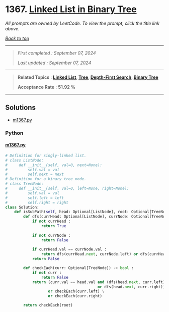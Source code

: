 # 1367. [Linked List in Binary Tree](<https://leetcode.com/problems/linked-list-in-binary-tree>)

*All prompts are owned by LeetCode. To view the prompt, click the title link above.*

*[Back to top](<../README.md>)*

------

> *First completed : September 07, 2024*
>
> *Last updated : September 07, 2024*

------

> **Related Topics** : **[Linked List](<by_topic/Linked List.md>), [Tree](<by_topic/Tree.md>), [Depth-First Search](<by_topic/Depth-First Search.md>), [Binary Tree](<by_topic/Binary Tree.md>)**
>
> **Acceptance Rate** : **51.92 %**

------

## Solutions

- [m1367.py](<../my-submissions/m1367.py>)
### Python
#### [m1367.py](<../my-submissions/m1367.py>)
```Python
# Definition for singly-linked list.
# class ListNode:
#     def __init__(self, val=0, next=None):
#         self.val = val
#         self.next = next
# Definition for a binary tree node.
# class TreeNode:
#     def __init__(self, val=0, left=None, right=None):
#         self.val = val
#         self.left = left
#         self.right = right
class Solution:
    def isSubPath(self, head: Optional[ListNode], root: Optional[TreeNode]) -> bool:
        def dfs(currHead: Optional[ListNode], currNode: Optional[TreeNode]) -> bool :
            if not currHead :
                return True
            
            if not currNode :
                return False
            
            if currHead.val == currNode.val :
                return dfs(currHead.next, currNode.left) or dfs(currHead.next, currNode.right)
            return False

        def checkEach(curr: Optional[TreeNode]) -> bool :
            if not curr :
                return False
            return (curr.val == head.val and (dfs(head.next, curr.left) 
                                         or dfs(head.next, curr.right))) \
                   or checkEach(curr.left) \
                   or checkEach(curr.right)

        return checkEach(root)

```

